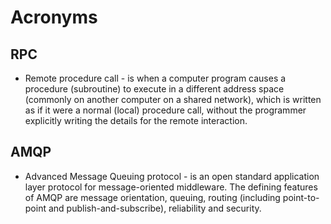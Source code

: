 # Acronyms

## RPC

- Remote procedure call - is when a computer program causes a procedure (subroutine) to execute in a different address space (commonly on another computer on a shared network), which is written as if it were a normal (local) procedure call, without the programmer explicitly writing the details for the remote interaction.

## AMQP

- Advanced Message Queuing protocol - is an open standard application layer protocol for message-oriented middleware. The defining features of AMQP are message orientation, queuing, routing (including point-to-point and publish-and-subscribe), reliability and security.